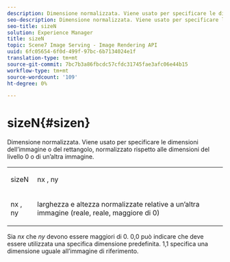 ```yaml
---
description: Dimensione normalizzata. Viene usato per specificare le dimensioni dell’immagine o del rettangolo, normalizzato rispetto alle dimensioni del livello 0 o di un’altra immagine.
seo-description: Dimensione normalizzata. Viene usato per specificare le dimensioni dell’immagine o del rettangolo, normalizzato rispetto alle dimensioni del livello 0 o di un’altra immagine.
seo-title: sizeN
solution: Experience Manager
title: sizeN
topic: Scene7 Image Serving - Image Rendering API
uuid: 6fc05654-6f0d-499f-97bc-6b7134024e1f
translation-type: tm+mt
source-git-commit: 7bc7b3a86fbcdc57cfdc31745fae3afc06e44b15
workflow-type: tm+mt
source-wordcount: '109'
ht-degree: 0%

---
```



# sizeN{#sizen}

Dimensione normalizzata. Viene usato per specificare le dimensioni dell’immagine o del rettangolo, normalizzato rispetto alle dimensioni del livello 0 o di un’altra immagine.

<table id="simpletable_BB36205775D4447084E527E2630D28B9"> 
 <tr class="strow"> 
  <td class="stentry"> <p><span class="codeph"> <span class="varname"> sizeN</span> </span> </p></td> 
  <td class="stentry"> <p><span class="codeph"> <span class="varname"> nx</span> </span>,  <span class="codeph"><span class="varname"> ny</span></span> </p></td> 
 </tr> 
 <tr class="strow"> 
  <td class="stentry"> <p><span class="codeph"> <span class="varname"> nx</span> </span>,  <span class="codeph"><span class="varname"> ny</span></span> </p></td> 
  <td class="stentry"> <p>larghezza e altezza normalizzate relative a un’altra immagine (reale, reale, maggiore di 0) </p></td> 
 </tr> 
</table>

Sia *nx* che *ny* devono essere maggiori di 0. 0,0 può indicare che deve essere utilizzata una specifica dimensione predefinita. 1,1 specifica una dimensione uguale all’immagine di riferimento.
